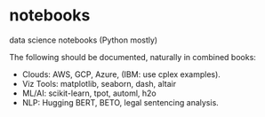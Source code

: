 # notebooks
data science notebooks (Python mostly)

The following should be documented, naturally in combined books:

* Clouds: AWS, GCP, Azure, (IBM: use cplex examples).
* Viz Tools: matplotlib, seaborn, dash, altair
* ML/AI: scikit-learn, tpot, automl, h2o
* NLP: Hugging BERT, BETO, legal sentencing analysis.

